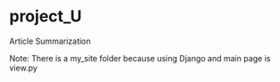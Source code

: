 # project_U
Article Summarization

Note:
There is a my_site folder because using Django and main page is view.py
